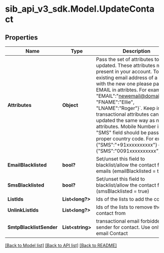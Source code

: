 # sib_api_v3_sdk.Model.UpdateContact
## Properties

Name | Type | Description | Notes
------------ | ------------- | ------------- | -------------
**Attributes** | **Object** | Pass the set of attributes to be updated. These attributes must be present in your account. To update existing email address of a contact with the new one please pass EMAIL in attribtes. For example, &#x60;{ &quot;EMAIL&quot;:&quot;newemail@domain.com&quot;, &quot;FNAME&quot;:&quot;Ellie&quot;, &quot;LNAME&quot;:&quot;Roger&quot;}&#x60;. Keep in mind transactional attributes can be updated the same way as normal attributes. Mobile Number in &quot;SMS&quot; field should be passed with proper country code. For example {&quot;SMS&quot;:&quot;+91xxxxxxxxxx&quot;} or {&quot;SMS&quot;:&quot;0091xxxxxxxxxx&quot;} | [optional] 
**EmailBlacklisted** | **bool?** | Set/unset this field to blacklist/allow the contact for emails (emailBlacklisted &#x3D; true) | [optional] 
**SmsBlacklisted** | **bool?** | Set/unset this field to blacklist/allow the contact for SMS (smsBlacklisted &#x3D; true) | [optional] 
**ListIds** | **List&lt;long?&gt;** | Ids of the lists to add the contact to | [optional] 
**UnlinkListIds** | **List&lt;long?&gt;** | Ids of the lists to remove the contact from | [optional] 
**SmtpBlacklistSender** | **List&lt;string&gt;** | transactional email forbidden sender for contact. Use only for email Contact | [optional] 

[[Back to Model list]](../README.md#documentation-for-models) [[Back to API list]](../README.md#documentation-for-api-endpoints) [[Back to README]](../README.md)

